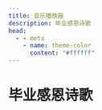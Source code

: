 ```yaml
---
title: 音乐播放器
description: 毕业感恩诗歌
head:
  - - meta
    - name: theme-color
      content: "#ffffff"
---
```


# 毕业感恩诗歌

<ClientOnly>
  <MusicPlayer :tracks="musicTracks" />
</ClientOnly>

<script setup>
import { ref } from 'vue';

const musicTracks = ref([
  {
    title: '恩典之路',
    url: '/bygn/sg/恩典之路.mp3', 
    lyricsUrl: '/bygn/lyrics/恩典之路.lrc' 
  },
  {
    title: '同路人',
    url: '/bygn/sg/同路人.mp3', 
    lyricsUrl: '/bygn/lyrics/同路人.lrc' 
  },
{
    title: '祝福',
    url: '/bygn/sg/《祝福》.mp3', 
    lyricsUrl: '/bygn/lyrics/《祝福》.lrc' 
  },
{
    title: '同路人(1)',
    url: '/bygn/sg/同路人(1).mp3', 
    lyricsUrl: '/bygn/lyrics/同路人(1).lrc' 
  },
{
    title: '第72首',
    url: '/bygn/sg/第72首.mp3', 
    lyricsUrl: '/bygn/lyrics/第72首.lrc' 
  },
{
    title: '第260首',
    url: '/bygn/sg/第260首.mp3', 
    lyricsUrl: '/bygn/lyrics/第260首.lrc' 
  },
{
    title: '第265首',
    url: '/bygn/sg/第265首.mp3', 
    lyricsUrl: '/bygn/lyrics/第265首.lrc' 
  },
]);
</script>

<style>
.VPDoc {
  background-color: #ffffff;
}

.VPDoc h1 {
  text-align: center;
  margin-bottom: 2rem;
  font-size: 1.8rem;
  color: #333;
}

@media (max-width: 640px) {
  .VPDoc h1 {
    font-size: 1.5rem;
  }
}
</style>